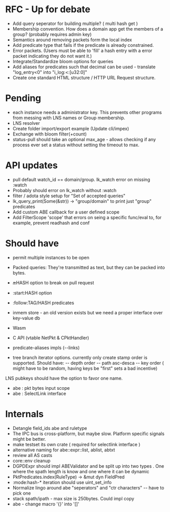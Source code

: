 # RFC - Up for debate
- Add query seperator for building multiple? ( multi hash get )
- Membership convention. How does a domain app get the members of a group? (probably requires admin key)
- Semantics around removing packets form the local index
- Add predicate type that fails if the predicate is already constrained.
- Error packets. (Users must be able to 'fill' a hash entry with a error packet indicating they do not want it.)
- Integrate/Standardize bloom options for queries
- Add aliases for predicates such that decimal can be used - translate "log_entry<0"  into "i_log:<:[u32:0]"
- Create one standard HTML structure / HTTP URL Request structure.

# Pending

- each instance needs a administrator key. This prevents other programs from messing with LNS names or Group membership. 
- LNS resolver
- Create folder import/export example (Update cli/impex)
- Exchange with bloom filter(+count)
- status-pull should take an optional max_age - allows checking if any process ever set a status without setting the timeout to max.


# API updates

- pull default watch_id == domain/group. lk_watch error on missing :watch
- Probably should error on lk_watch without :watch
- filter / adota style setup for "Set of accepted queries"
- lk_query_print(Some(&str)) -> "group/domain" to print just "group" predicates
- Add custom ABE callback for a user defined scope
- Add FilterScope 'scope' that errors on seing a specific func/eval to, for example, prevent readhash and conf

# Should have

- permit multiple instances to be open
- Packed queries: They're transmitted as text, but they can be packed into bytes.
- :end:HASH option to break on pull request
- :start:HASH option
- :follow:TAG/HASH predicates
- inmem store - an old version exists but we need a proper interface over key-value db
- Wasm
- C API  (vtable NetPkt & CPktHandler)
- predicate-aliases impls (--links)

- tree branch iterator options. currently only create stamp order is supported. Should have: 
-- depth order
-- path asc-desca
-- key order ( might have to be random, having keys be "first" sets a bad incentive)

LNS pubkeys should have the option to favor one name.

- abe : pkt bytes input scope
- abe : SelectLink interface

# Internals

- Detangle field_ids abe and ruletype
- The IPC bus is cross-platform, but maybe slow. Platform specific signals might be better.
- make testset its own crate ( required for selectlink interface )
- alternative naming for abe::expr::list, ablist, abtxt
- review all AS casts
- core::env cleanup
- DGPDExpr should impl ABEValidator and be split up into two types . One where the spath length is know and one where it can be dynamic
- PktPredicates.index(RuleType) -> &mut dyn FieldPred
- :mode:hash-* iteration should use uint_set_info
- Normalize lingo around abe "seperators" and "ctr characters" -- have to pick one
- stack spath/ipath - max size is 250bytes. Could impl copy
- abe - change macro '{}' into '[]'
